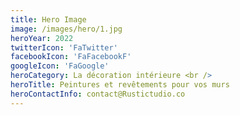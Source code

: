 ```yaml
---
title: Hero Image
image: /images/hero/1.jpg
heroYear: 2022
twitterIcon: 'FaTwitter'
facebookIcon: 'FaFacebookF'
googleIcon: 'FaGoogle'
heroCategory: La décoration intérieure <br />
heroTitle: Peintures et revêtements pour vos murs
heroContactInfo: contact@Rustictudio.co
---
```

